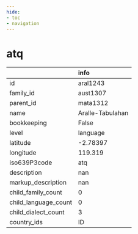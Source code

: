 ```yaml
---
hide:
- toc
- navigation
---
```

# atq
|                      | info             |
|:---------------------|:-----------------|
| id                   | aral1243         |
| family_id            | aust1307         |
| parent_id            | mata1312         |
| name                 | Aralle-Tabulahan |
| bookkeeping          | False            |
| level                | language         |
| latitude             | -2.78397         |
| longitude            | 119.319          |
| iso639P3code         | atq              |
| description          | nan              |
| markup_description   | nan              |
| child_family_count   | 0                |
| child_language_count | 0                |
| child_dialect_count  | 3                |
| country_ids          | ID               |